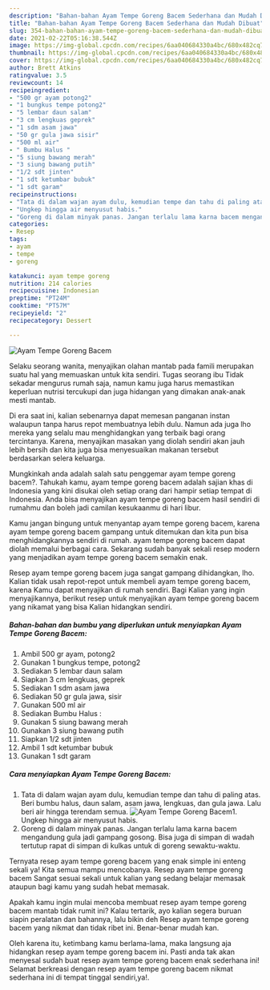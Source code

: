 ```yaml
---
description: "Bahan-bahan Ayam Tempe Goreng Bacem Sederhana dan Mudah Dibuat"
title: "Bahan-bahan Ayam Tempe Goreng Bacem Sederhana dan Mudah Dibuat"
slug: 354-bahan-bahan-ayam-tempe-goreng-bacem-sederhana-dan-mudah-dibuat
date: 2021-02-22T05:16:38.544Z
image: https://img-global.cpcdn.com/recipes/6aa040684330a4bc/680x482cq70/ayam-tempe-goreng-bacem-foto-resep-utama.jpg
thumbnail: https://img-global.cpcdn.com/recipes/6aa040684330a4bc/680x482cq70/ayam-tempe-goreng-bacem-foto-resep-utama.jpg
cover: https://img-global.cpcdn.com/recipes/6aa040684330a4bc/680x482cq70/ayam-tempe-goreng-bacem-foto-resep-utama.jpg
author: Brett Atkins
ratingvalue: 3.5
reviewcount: 14
recipeingredient:
- "500 gr ayam potong2"
- "1 bungkus tempe potong2"
- "5 lembar daun salam"
- "3 cm lengkuas geprek"
- "1 sdm asam jawa"
- "50 gr gula jawa sisir"
- "500 ml air"
- " Bumbu Halus "
- "5 siung bawang merah"
- "3 siung bawang putih"
- "1/2 sdt jinten"
- "1 sdt ketumbar bubuk"
- "1 sdt garam"
recipeinstructions:
- "Tata di dalam wajan ayam dulu, kemudian tempe dan tahu di paling atas. Beri bumbu halus, daun salam, asam jawa, lengkuas, dan gula jawa. Lalu beri air hingga terendam semua."
- "Ungkep hingga air menyusut habis."
- "Goreng di dalam minyak panas. Jangan terlalu lama karna bacem mengandung gula jadi gampang gosong. Bisa juga di simpan di wadah tertutup rapat di simpan di kulkas untuk di goreng sewaktu-waktu."
categories:
- Resep
tags:
- ayam
- tempe
- goreng

katakunci: ayam tempe goreng 
nutrition: 214 calories
recipecuisine: Indonesian
preptime: "PT24M"
cooktime: "PT57M"
recipeyield: "2"
recipecategory: Dessert

---
```



![Ayam Tempe Goreng Bacem](https://img-global.cpcdn.com/recipes/6aa040684330a4bc/680x482cq70/ayam-tempe-goreng-bacem-foto-resep-utama.jpg)

Selaku seorang wanita, menyajikan olahan mantab pada famili merupakan suatu hal yang memuaskan untuk kita sendiri. Tugas seorang ibu Tidak sekadar mengurus rumah saja, namun kamu juga harus memastikan keperluan nutrisi tercukupi dan juga hidangan yang dimakan anak-anak mesti mantab.

Di era  saat ini, kalian sebenarnya dapat memesan panganan instan walaupun tanpa harus repot membuatnya lebih dulu. Namun ada juga lho mereka yang selalu mau menghidangkan yang terbaik bagi orang tercintanya. Karena, menyajikan masakan yang diolah sendiri akan jauh lebih bersih dan kita juga bisa menyesuaikan makanan tersebut berdasarkan selera keluarga. 



Mungkinkah anda adalah salah satu penggemar ayam tempe goreng bacem?. Tahukah kamu, ayam tempe goreng bacem adalah sajian khas di Indonesia yang kini disukai oleh setiap orang dari hampir setiap tempat di Indonesia. Anda bisa menyajikan ayam tempe goreng bacem hasil sendiri di rumahmu dan boleh jadi camilan kesukaanmu di hari libur.

Kamu jangan bingung untuk menyantap ayam tempe goreng bacem, karena ayam tempe goreng bacem gampang untuk ditemukan dan kita pun bisa menghidangkannya sendiri di rumah. ayam tempe goreng bacem dapat diolah memalui berbagai cara. Sekarang sudah banyak sekali resep modern yang menjadikan ayam tempe goreng bacem semakin enak.

Resep ayam tempe goreng bacem juga sangat gampang dihidangkan, lho. Kalian tidak usah repot-repot untuk membeli ayam tempe goreng bacem, karena Kamu dapat menyajikan di rumah sendiri. Bagi Kalian yang ingin menyajikannya, berikut resep untuk menyajikan ayam tempe goreng bacem yang nikamat yang bisa Kalian hidangkan sendiri.

<!--inarticleads1-->

##### Bahan-bahan dan bumbu yang diperlukan untuk menyiapkan Ayam Tempe Goreng Bacem:

1. Ambil 500 gr ayam, potong2
1. Gunakan 1 bungkus tempe, potong2
1. Sediakan 5 lembar daun salam
1. Siapkan 3 cm lengkuas, geprek
1. Sediakan 1 sdm asam jawa
1. Sediakan 50 gr gula jawa, sisir
1. Gunakan 500 ml air
1. Sediakan  Bumbu Halus :
1. Gunakan 5 siung bawang merah
1. Gunakan 3 siung bawang putih
1. Siapkan 1/2 sdt jinten
1. Ambil 1 sdt ketumbar bubuk
1. Gunakan 1 sdt garam




<!--inarticleads2-->

##### Cara menyiapkan Ayam Tempe Goreng Bacem:

1. Tata di dalam wajan ayam dulu, kemudian tempe dan tahu di paling atas. Beri bumbu halus, daun salam, asam jawa, lengkuas, dan gula jawa. Lalu beri air hingga terendam semua.
<img src="https://img-global.cpcdn.com/steps/3413d03fa005393e/160x128cq70/ayam-tempe-goreng-bacem-langkah-memasak-1-foto.jpg" alt="Ayam Tempe Goreng Bacem">1. Ungkep hingga air menyusut habis.
1. Goreng di dalam minyak panas. Jangan terlalu lama karna bacem mengandung gula jadi gampang gosong. Bisa juga di simpan di wadah tertutup rapat di simpan di kulkas untuk di goreng sewaktu-waktu.




Ternyata resep ayam tempe goreng bacem yang enak simple ini enteng sekali ya! Kita semua mampu mencobanya. Resep ayam tempe goreng bacem Sangat sesuai sekali untuk kalian yang sedang belajar memasak ataupun bagi kamu yang sudah hebat memasak.

Apakah kamu ingin mulai mencoba membuat resep ayam tempe goreng bacem mantab tidak rumit ini? Kalau tertarik, ayo kalian segera buruan siapin peralatan dan bahannya, lalu bikin deh Resep ayam tempe goreng bacem yang nikmat dan tidak ribet ini. Benar-benar mudah kan. 

Oleh karena itu, ketimbang kamu berlama-lama, maka langsung aja hidangkan resep ayam tempe goreng bacem ini. Pasti anda tak akan menyesal sudah buat resep ayam tempe goreng bacem enak sederhana ini! Selamat berkreasi dengan resep ayam tempe goreng bacem nikmat sederhana ini di tempat tinggal sendiri,ya!.

